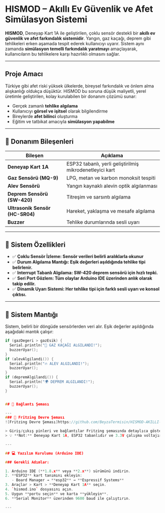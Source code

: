 # HISMOD – Akıllı Ev Güvenlik ve Afet Simülasyon Sistemi 

**HISMOD**, Deneyap Kart 1A ile geliştirilen, çoklu sensör destekli bir **akıllı ev güvenlik ve afet farkındalık sistemidir**. Yangın, gaz kaçağı, deprem gibi tehlikeleri erken aşamada tespit ederek kullanıcıyı uyarır. Sistem aynı zamanda **simülasyon temelli farkındalık yaratmayı** amaçlayarak, kullanıcıların bu tehlikelere karşı hazırlıklı olmasını sağlar.

---

## Proje Amacı

Türkiye gibi afet riski yüksek ülkelerde, bireysel farkındalık ve önlem alma alışkanlığı oldukça düşüktür. HISMOD bu soruna düşük maliyetli, yerel üretimle geliştirilen, kolay kurulabilen bir donanım çözümü sunar:

- Gerçek zamanlı **tehlike algılama**
- Kullanıcıyı **görsel ve işitsel** olarak bilgilendirme
- Bireylerde **afet bilinci** oluşturma
- Eğitim ve tatbikat amacıyla **simülasyon yapabilme**

---

## 🔩 Donanım Bileşenleri

| Bileşen | Açıklama |
|--------|----------|
| **Deneyap Kart 1A** | ESP32 tabanlı, yerli geliştirilmiş mikrodenetleyici kart |
| **Gaz Sensörü (MQ-9)** | LPG, metan ve karbon monoksit tespiti |
| **Alev Sensörü** | Yangın kaynaklı alevin optik algılanması |
| **Deprem Sensörü (SW-420)** | Titreşim ve sarsıntı algılama |
| **Ultrasonik Sensör (HC-SR04)** | Hareket, yaklaşma ve mesafe algılama |
| **Buzzer** | Tehlike durumlarında sesli uyarı |

---

## 🧰 Sistem Özellikleri
- ✅ **Çoklu Sensör İzleme: Sensör verileri belirli aralıklarla okunur**
- ✅ **Durum Algılama Mantığı: Eşik değerleri aşıldığında tehlike tipi belirlenir.**
- ✅ **Interrupt Tabanlı Algılama: SW-420 deprem sensörü için hızlı tepki.**
- ✅ **Seri Port Gözlem: Tüm olaylar Arduino IDE üzerinden anlık olarak takip edilir.**
- ✅ **Dinamik Uyarı Sistemi: Her tehlike tipi için farklı sesli uyarı ve konsol çıktısı.**


---

## 🧠 Sistem Mantığı

Sistem, belirli bir döngüde sensörlerden veri alır. Eşik değerler aşıldığında aşağıdaki mantık çalışır:

```cpp
if (gazDegeri > gazEsik) {
  Serial.println("🚨 GAZ KAÇAĞI ALGILANDI!");
  buzzerUyar();
}
if (alevAlgilandi()) {
  Serial.println("🔥 ALEV ALGILANDI!");
  buzzerUyar();
}
if (depremAlgilandi()) {
  Serial.println("🌍 DEPREM ALGILANDI!");
  buzzerUyar();
}


## 🔌 Bağlantı Şeması

---
### 🔧 Fritzing Devre Şeması  
![Fritzing Devre Şeması]https://github.com/BeyzaTermisin/HISMOD-AKILLI-EV-SISTEMLERI/issues/1#issue-3100620702

> Giriş/çıkış pinleri ve bağlantılar Fritzing şemasında detaylıca gösterilmiştir.  
> 💡 **Not:** Deneyap Kart 1A, ESP32 tabanlıdır ve 3.3V çalışma voltajına sahiptir. 5V beslemeli sensörlerde dikkatli olun.

---

## 💻 Yazılım Kurulumu (Arduino IDE)

### Gerekli Adımlar:

1. Arduino IDE (**1.8.x** veya **2.x**) sürümünü indirin.  
2. **ESP32** kart tanımını ekleyin:  
   - Board Manager → **esp32** → **Espressif Systems**
3. Araçlar > Kart > **Deneyap Kart 1A** seçin.  
4. `hismod.ino` dosyasını açın.  
5. Uygun **portu seçin** ve karta **yükleyin**.  
6. **Serial Monitor** üzerinden 9600 baud ile çalıştırın.

---



